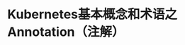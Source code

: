 Kubernetes基本概念和术语之Annotation（注解）
================================================================================
